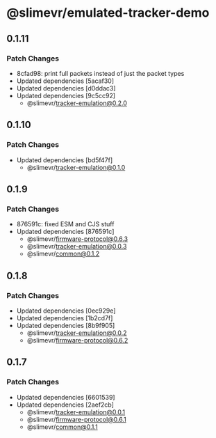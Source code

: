 # @slimevr/emulated-tracker-demo

## 0.1.11

### Patch Changes

- 8cfad98: print full packets instead of just the packet types
- Updated dependencies [5acaf30]
- Updated dependencies [d0ddac3]
- Updated dependencies [9c5cc92]
  - @slimevr/tracker-emulation@0.2.0

## 0.1.10

### Patch Changes

- Updated dependencies [bd5f47f]
  - @slimevr/tracker-emulation@0.1.0

## 0.1.9

### Patch Changes

- 876591c: fixed ESM and CJS stuff
- Updated dependencies [876591c]
  - @slimevr/firmware-protocol@0.6.3
  - @slimevr/tracker-emulation@0.0.3
  - @slimevr/common@0.1.2

## 0.1.8

### Patch Changes

- Updated dependencies [0ec929e]
- Updated dependencies [1b2cd7f]
- Updated dependencies [8b9f905]
  - @slimevr/tracker-emulation@0.0.2
  - @slimevr/firmware-protocol@0.6.2

## 0.1.7

### Patch Changes

- Updated dependencies [6601539]
- Updated dependencies [2aef2cb]
  - @slimevr/tracker-emulation@0.0.1
  - @slimevr/firmware-protocol@0.6.1
  - @slimevr/common@0.1.1
